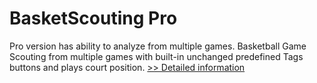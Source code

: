 # BasketScouting Pro
Pro version has ability to analyze from multiple games. Basketball Game Scouting from multiple games with built-in unchanged predefined Tags buttons and plays court position.
[>> Detailed information](https://secure.shareit.com/shareit/product.html?productid=300319646&affiliateid=200057808)